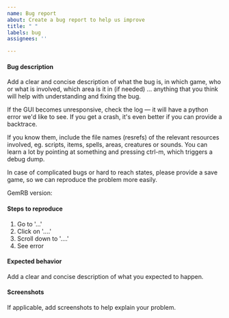 ```yaml
---
name: Bug report
about: Create a bug report to help us improve
title: " "
labels: bug
assignees: ''

---
```


#### Bug description
Add a clear and concise description of what the bug is, in which game, who or
what is involved, which area is it in (if needed) ... anything that you
think will help with understanding and fixing the bug.

If the GUI becomes unresponsive, check the log — it will have a python error
we'd like to see. If you get a crash, it's even better if you can provide a
backtrace.

If you know them, include the file names (resrefs) of the relevant resources
involved, eg. scripts, items, spells, areas, creatures or sounds. You can
learn a lot by pointing at something and pressing ctrl-m, which triggers a
debug dump.

In case of complicated bugs or hard to reach states, please provide a save
game, so we can reproduce the problem more easily.

GemRB version: 

#### Steps to reproduce
1. Go to '...'
2. Click on '....'
3. Scroll down to '....'
4. See error

#### Expected behavior
Add a clear and concise description of what you expected to happen.

#### Screenshots
If applicable, add screenshots to help explain your problem.
